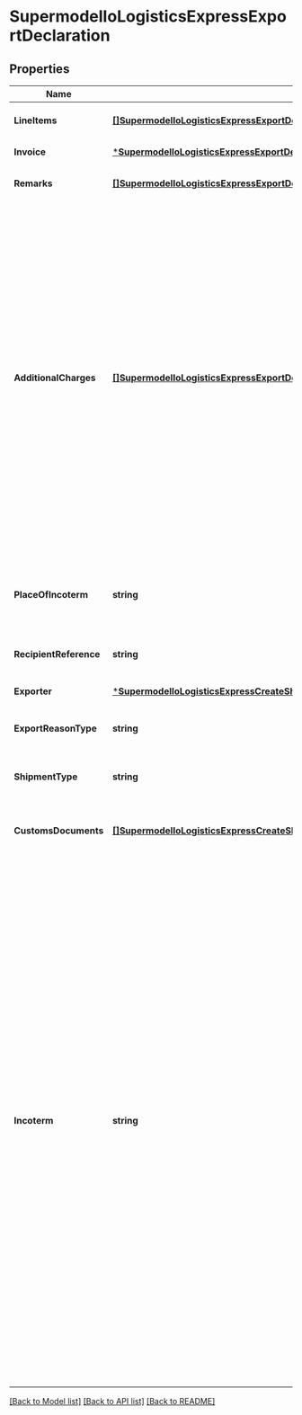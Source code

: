 # SupermodelIoLogisticsExpressExportDeclaration

## Properties
Name | Type | Description | Notes
------------ | ------------- | ------------- | -------------
**LineItems** | [**[]SupermodelIoLogisticsExpressExportDeclarationLineItems**](supermodelIoLogisticsExpressExportDeclaration_lineItems.md) | Please enter details for each export line item | [default to null]
**Invoice** | [***SupermodelIoLogisticsExpressExportDeclarationInvoice**](supermodelIoLogisticsExpressExportDeclaration_invoice.md) |  | [default to null]
**Remarks** | [**[]SupermodelIoLogisticsExpressExportDeclarationRemarks**](supermodelIoLogisticsExpressExportDeclaration_remarks.md) | Please enter up to three remarks | [optional] [default to null]
**AdditionalCharges** | [**[]SupermodelIoLogisticsExpressExportDeclarationAdditionalCharges**](supermodelIoLogisticsExpressExportDeclaration_additionalCharges.md) | Please enter additional charge to appear on the invoice&lt;BR&gt;      admin, Administration Charge&lt;BR&gt;      delivery, Delivery Charge&lt;BR&gt;      documentation, Documentation Charge&lt;BR&gt;      expedite, Expedite Charge&lt;BR&gt;      freight, Freight Charge&lt;BR&gt;      fuel surcharge, Fuel Surcharge&lt;BR&gt;      logistic, Logistic Charge&lt;BR&gt;      other, Other Charge&lt;BR&gt;      packaging, Packaging Charge&lt;BR&gt;      pickup, Pickup Charge&lt;BR&gt;      handling, Handling Charge&lt;BR&gt;      vat, VAT Charge&lt;BR&gt;      insurance, Insurance Cost | [optional] [default to null]
**PlaceOfIncoterm** | **string** | Name of port of departure, shipment or destination as required under the applicable delivery term. | [optional] [default to null]
**RecipientReference** | **string** | Please enter recipient reference | [optional] [default to null]
**Exporter** | [***SupermodelIoLogisticsExpressCreateShipmentRequestContentExportDeclarationExporter**](supermodelIoLogisticsExpressCreateShipmentRequest_content_exportDeclaration_exporter.md) |  | [optional] [default to null]
**ExportReasonType** | **string** | Please provide the reason for export | [optional] [default to null]
**ShipmentType** | **string** | Please provide the shipment was sent for Personal (Gift) or Commercial (Sale) reasons | [optional] [default to null]
**CustomsDocuments** | [**[]SupermodelIoLogisticsExpressCreateShipmentRequestContentExportDeclarationCustomsDocuments1**](supermodelIoLogisticsExpressCreateShipmentRequest_content_exportDeclaration_customsDocuments_1.md) | Please provide the Customs Documents at invoice level | [optional] [default to null]
**Incoterm** | **string** | The Incoterms rules are a globally-recognized set of standards, used worldwide in international and domestic contracts for the delivery of goods, illustrating responsibilities between buyer and seller for costs and risk, as well as cargo insurance.&lt;BR&gt;      EXW ExWorks&lt;BR&gt;      FCA Free Carrier&lt;BR&gt;      CPT Carriage Paid To&lt;BR&gt;      CIP Carriage and Insurance Paid To&lt;BR&gt;      DPU Delivered at Place Unloaded&lt;BR&gt;      DAP Delivered at Place&lt;BR&gt;      DDP Delivered Duty Paid&lt;BR&gt;      FAS Free Alongside Ship&lt;BR&gt;      FOB Free on Board&lt;BR&gt;      CFR Cost and Freight&lt;BR&gt;      CIF Cost, Insurance and Freight&lt;BR&gt;      DAF Delivered at Frontier&lt;BR&gt;      DAT Delivered at Terminal&lt;BR&gt;      DDU Delivered Duty Unpaid&lt;BR&gt;      DEQ Delivery ex Quay&lt;BR&gt;      DES Delivered ex Ship | [default to null]

[[Back to Model list]](../README.md#documentation-for-models) [[Back to API list]](../README.md#documentation-for-api-endpoints) [[Back to README]](../README.md)

